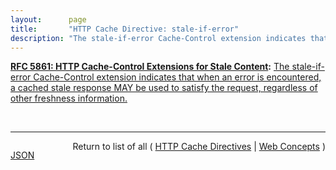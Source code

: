 ```yaml
---
layout:      page
title:       "HTTP Cache Directive: stale-if-error"
description: "The stale-if-error Cache-Control extension indicates that when an error is encountered, a cached stale response MAY be used to satisfy the request, regardless of other freshness information."
---
```


**[RFC 5861: HTTP Cache-Control Extensions for Stale Content](/specs/IETF/RFC/5861 "This document defines two independent HTTP Cache-Control extensions that allow control over the use of stale responses by caches."):** [The stale-if-error Cache-Control extension indicates that when an error is encountered, a cached stale response MAY be used to satisfy the request, regardless of other freshness information.](http://tools.ietf.org/html/rfc5861#section-4 "Read documentation for HTTP Cache Directive &#34;stale-if-error&#34;")

<br/>
<hr/>

<p style="float : left"><a href="stale-if-error.json" title="JSON representing this particular Web Concept value">JSON</a></p>
<p style="text-align: right">Return to list of all ( <a href="../http-cache-directives">HTTP Cache Directives</a> | <a href="../">Web Concepts</a> )</p>
